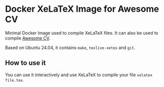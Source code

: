 # Docker XeLaTeX Image for Awesome CV

Minimal Docker Image used to compile XeLaTeX files. It can also be used to compile [Awesome CV](https://github.com/posquit0/Awesome-CV).

Based on Ubuntu 24.04, it contains `make`, `texlive-xetex` and `git`.

## How to use it

You can use it interactively and use XeLaTeX to compile your file `xelatex file.tex`.
